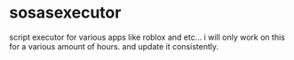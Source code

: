 # sosasexecutor
script executor for various apps like roblox and etc...
i will only work on this for a various amount of hours.
and update it consistently.
